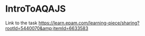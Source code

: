 # IntroToAQAJS
Link to the task https://learn.epam.com/learning-piece/sharing?rootId=5440070&amp;itemId=6633583
